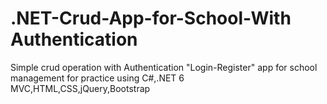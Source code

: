 # .NET-Crud-App-for-School-With Authentication
Simple crud operation with Authentication "Login-Register" app for school management for practice using C#,.NET 6 MVC,HTML,CSS,jQuery,Bootstrap
